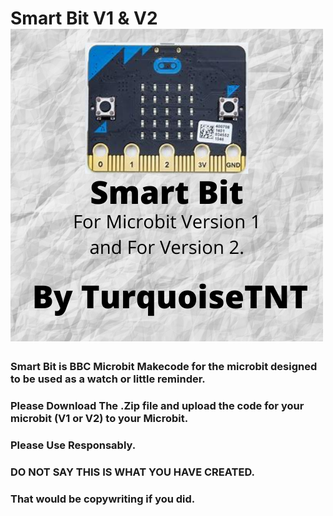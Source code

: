 # Smart Bit V1 & V2 ![Thumbnail of minimal](thumbnail.png)
### Smart Bit is BBC Microbit Makecode for the microbit designed to be used as a watch or little reminder.
### Please Download The .Zip file and upload the code for your microbit (V1 or V2) to your Microbit.
### Please Use Responsably.
### DO NOT SAY THIS IS WHAT YOU HAVE CREATED.
### That would be copywriting if you did.
